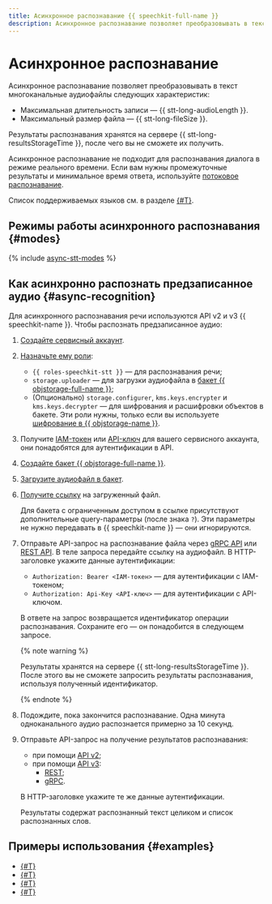 ```yaml
---
title: Асинхронное распознавание {{ speechkit-full-name }}
description: Асинхронное распознавание позволяет преобразовывать в текст многоканальные аудиофайлы. Результаты распознавания хранятся на сервере {{ stt-long-resultsStorageTime }}, после чего вы не сможете их получить.
---
```


# Асинхронное распознавание

Асинхронное распознавание позволяет преобразовывать в текст многоканальные аудиофайлы следующих характеристик:
* Максимальная длительность записи — {{ stt-long-audioLength }}.
* Максимальный размер файла — {{ stt-long-fileSize }}.

Результаты распознавания хранятся на сервере {{ stt-long-resultsStorageTime }}, после чего вы не сможете их получить.

Асинхронное распознавание не подходит для распознавания диалога в режиме реального времени. Если вам нужны промежуточные результаты и минимальное время ответа, используйте [потоковое распознавание](streaming.md).

Список поддерживаемых языков см. в разделе [{#T}](models.md#languages).

## Режимы работы асинхронного распознавания {#modes}

{% include [async-stt-modes](../../_includes/speechkit/async-modes.md) %}

## Как асинхронно распознать предзаписанное аудио {#async-recognition}


Для асинхронного распознавания речи используются API v2 и v3 {{ speechkit-name }}. Чтобы распознать предзаписанное аудио:

1. [Создайте сервисный аккаунт](../../iam/operations/sa/create.md).
1. [Назначьте ему роли](../../iam/operations/sa/assign-role-for-sa.md):

   * `{{ roles-speechkit-stt }}` — для распознавания речи;
   * `storage.uploader` — для загрузки аудиофайла в [бакет {{ objstorage-full-name }}](../../storage/concepts/bucket.md);
   * (Опционально) `storage.configurer`, `kms.keys.encrypter` и `kms.keys.decrypter` — для шифрования и расшифровки объектов в бакете. Эти роли нужны, только если вы используете [шифрование в {{ objstorage-name }}](../../storage/concepts/encryption.md).

1. Получите [IAM-токен](../../iam/operations/iam-token/create-for-sa.md) или [API-ключ](../../iam/operations/authentication/manage-api-keys.md#create-api-key) для вашего сервисного аккаунта, они понадобятся для аутентификации в API.
1. [Создайте бакет {{ objstorage-full-name }}](../../storage/operations/buckets/create.md).
1. [Загрузите аудиофайл в бакет](../../storage/operations/objects/upload.md).
1. [Получите ссылку](../../storage/operations/objects/link-for-download.md) на загруженный файл.

   Для бакета с ограниченным доступом в ссылке присутствуют дополнительные query-параметры (после знака `?`). Эти параметры не нужно передавать в {{ speechkit-name }} — они игнорируются.

1. Отправьте API-запрос на распознавание файла через [gRPC API](../stt-v3/api-ref/grpc/AsyncRecognizer) или [REST API](../stt-v3/api-ref/AsyncRecognizer/index.md). В теле запроса передайте ссылку на аудиофайл. В HTTP-заголовке укажите данные аутентификации:

   * `Authorization: Bearer <IAM-токен>` — для аутентификации с IAM-токеном;
   * `Authorization: Api-Key <API-ключ>` — для аутентификации с API-ключом.

   В ответе на запрос возвращается идентификатор операции распознавания. Сохраните его — он понадобится в следующем запросе.

   {% note warning %}

   Результаты хранятся на сервере {{ stt-long-resultsStorageTime }}. После этого вы не сможете запросить результаты распознавания, используя полученный идентификатор.

   {% endnote %}

1. Подождите, пока закончится распознавание. Одна минута одноканального аудио распознается примерно за 10 секунд.
1. Отправьте API-запрос на получение результатов распознавания:
   * при помощи [API v2](api/transcribation-api.md#get-result);
   * при помощи [API v3](../stt-v3/api-ref/AsyncRecognizer/getRecognition.md):
       * [REST](../stt-v3/api-ref/AsyncRecognizer/getRecognition.md);
       * [gRPC](../stt-v3/api-ref/grpc/AsyncRecognizer/getRecognition.md).

   В HTTP-заголовке укажите те же данные аутентификации.

   Результаты содержат распознанный текст целиком и список распознанных слов.


## Примеры использования {#examples}

* [{#T}](api/transcribation-lpcm.md)
* [{#T}](api/transcribation-ogg.md)
* [{#T}](api/transcribation-api-v3.md)
* [{#T}](api/batch-transcribation.md)